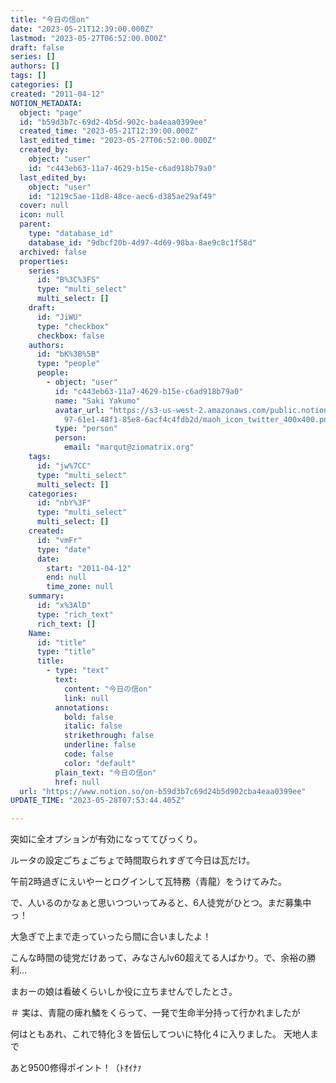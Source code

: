 ```yaml
---
title: "今日の信on"
date: "2023-05-21T12:39:00.000Z"
lastmod: "2023-05-27T06:52:00.000Z"
draft: false
series: []
authors: []
tags: []
categories: []
created: "2011-04-12"
NOTION_METADATA:
  object: "page"
  id: "b59d3b7c-69d2-4b5d-902c-ba4eaa0399ee"
  created_time: "2023-05-21T12:39:00.000Z"
  last_edited_time: "2023-05-27T06:52:00.000Z"
  created_by:
    object: "user"
    id: "c443eb63-11a7-4629-b15e-c6ad918b79a0"
  last_edited_by:
    object: "user"
    id: "1219c5ae-11d8-48ce-aec6-d385ae29af49"
  cover: null
  icon: null
  parent:
    type: "database_id"
    database_id: "9dbcf20b-4d97-4d69-98ba-8ae9c8c1f58d"
  archived: false
  properties:
    series:
      id: "B%3C%3FS"
      type: "multi_select"
      multi_select: []
    draft:
      id: "JiWU"
      type: "checkbox"
      checkbox: false
    authors:
      id: "bK%3B%5B"
      type: "people"
      people:
        - object: "user"
          id: "c443eb63-11a7-4629-b15e-c6ad918b79a0"
          name: "Saki Yakumo"
          avatar_url: "https://s3-us-west-2.amazonaws.com/public.notion-static.com/3ad1c4\
            97-61e1-48f1-85e8-6acf4c4fdb2d/maoh_icon_twitter_400x400.png"
          type: "person"
          person:
            email: "marqut@ziomatrix.org"
    tags:
      id: "jw%7CC"
      type: "multi_select"
      multi_select: []
    categories:
      id: "nbY%3F"
      type: "multi_select"
      multi_select: []
    created:
      id: "vmFr"
      type: "date"
      date:
        start: "2011-04-12"
        end: null
        time_zone: null
    summary:
      id: "x%3AlD"
      type: "rich_text"
      rich_text: []
    Name:
      id: "title"
      type: "title"
      title:
        - type: "text"
          text:
            content: "今日の信on"
            link: null
          annotations:
            bold: false
            italic: false
            strikethrough: false
            underline: false
            code: false
            color: "default"
          plain_text: "今日の信on"
          href: null
  url: "https://www.notion.so/on-b59d3b7c69d24b5d902cba4eaa0399ee"
UPDATE_TIME: "2023-05-28T07:53:44.405Z"

---
```

<link rel="stylesheet" href="https://cdn.jsdelivr.net/npm/katex@0.16.2/dist/katex.min.css" integrity="sha384-bYdxxUwYipFNohQlHt0bjN/LCpueqWz13HufFEV1SUatKs1cm4L6fFgCi1jT643X" crossorigin="anonymous">


突如に全オプションが有効になっててびっくり。


ルータの設定ごちょごちょで時間取られすぎて今日は瓦だけ。


午前2時過ぎにえいやーとログインして瓦特務（青龍）をうけてみた。


で、人いるのかなぁと思いつついってみると、6人徒党がひとつ。まだ募集中っ！


大急ぎで上まで走っていったら間に合いましたよ！


こんな時間の徒党だけあって、みなさんlv60超えてる人ばかり。で、余裕の勝利…


まおーの娘は看破くらいしか役に立ちませんでしたとさ。


＃ 実は、青龍の痺れ鱗をくらって、一発で生命半分持って行かれましたが


何はともあれ、これで特化３を皆伝してついに特化４に入りました。 天地人まで


あと9500修得ポイント！（ﾄｵｲﾅｧ

